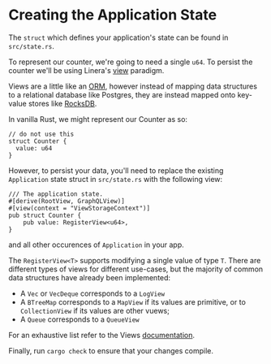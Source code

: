 # Creating the Application State

The `struct` which defines your application's state can be found in `src/state.rs`.

To represent our counter, we're going to need a single `u64`. To persist
the counter we'll be using Linera's [view](../advanced_topics/views.md) paradigm.

Views are a little like an [ORM](https://en.wikipedia.org/wiki/Object%E2%80%93relational_mapping),
however instead of mapping data structures to a relational database like Postgres, they are
instead mapped onto key-value stores like [RocksDB](https://rocksdb.org/).

In vanilla Rust, we might represent our Counter as so:

```rust,ignore
// do not use this
struct Counter {
  value: u64
}
```

However, to persist your data, you'll need to replace the existing `Application` state struct in `src/state.rs`
with the following view:

```rust,ignore
/// The application state.
#[derive(RootView, GraphQLView)]
#[view(context = "ViewStorageContext")]
pub struct Counter {
    pub value: RegisterView<u64>,
}
```

and all other occurences of `Application` in your app.

The `RegisterView<T>` supports modifying a single value of type `T`. There are different types of
views for different use-cases, but the majority of common data structures have already been implemented:

- A `Vec` or `VecDeque` corresponds to a `LogView`
- A `BTreeMap` corresponds to a `MapView` if its values are primitive, or to `CollectionView` if its values are other vuews;
- A `Queue` corresponds to a `QueueView`

For an exhaustive list refer to the Views [documentation](../advanced_topics/views.md).

Finally, run `cargo check` to ensure that your changes compile.
